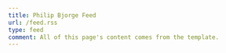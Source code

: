 ```yaml
---
title: Philip Bjorge Feed
url: /feed.rss
type: feed
comment: All of this page's content comes from the template.
---
```

